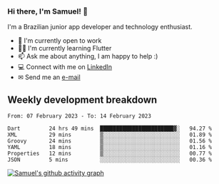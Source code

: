 ### Hi there, I'm Samuel! 👋

I'm a Brazilian junior app developer and technology enthusiast.

- 🏢 I'm currently open to work
- 👨‍💻 I'm currently learning Flutter
- 📫 Ask me about anything, I am happy to help :)
- 💻 Connect with me on [LinkedIn](https://www.linkedin.com/in/samuel-s-marques/)
- ✉ Send me an [e-mail](mailto:samuel.s.marques@protonmail.com)

## Weekly development breakdown
<!--START_SECTION:waka-->

```text
From: 07 February 2023 - To: 14 February 2023

Dart         24 hrs 49 mins  ███████████████████████▓░   94.27 %
XML          29 mins         ▒░░░░░░░░░░░░░░░░░░░░░░░░   01.89 %
Groovy       24 mins         ▒░░░░░░░░░░░░░░░░░░░░░░░░   01.56 %
YAML         18 mins         ▒░░░░░░░░░░░░░░░░░░░░░░░░   01.16 %
Properties   12 mins         ▒░░░░░░░░░░░░░░░░░░░░░░░░   00.77 %
JSON         5 mins          ░░░░░░░░░░░░░░░░░░░░░░░░░   00.36 %
```

<!--END_SECTION:waka-->

[![Samuel's github activity graph](https://activity-graph.herokuapp.com/graph?username=samuel-s-marques&theme=react-dark)](https://github.com/samuel-s-marques)
